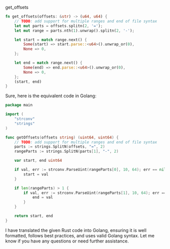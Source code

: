 get_offsets

```rust
fn get_offsets(offsets: &str) -> (u64, u64) {
    // TODO: add support for multiple ranges and end of file syntax
    let mut parts = offsets.splitn(2, '=');
    let mut range = parts.nth(1).unwrap().splitn(2, '-');

    let start = match range.next() {
        Some(start) => start.parse::<u64>().unwrap_or(0),
        None => 0,
    };

    let end = match range.next() {
        Some(end) => end.parse::<u64>().unwrap_or(0),
        None => 0,
    };
    (start, end)
}
```


Sure, here is the equivalent code in Golang:

```go
package main

import (
	"strconv"
	"strings"
)

func getOffsets(offsets string) (uint64, uint64) {
	// TODO: add support for multiple ranges and end of file syntax
	parts := strings.SplitN(offsets, "=", 2)
	rangeParts := strings.SplitN(parts[1], "-", 2)

	var start, end uint64

	if val, err := strconv.ParseUint(rangeParts[0], 10, 64); err == nil {
		start = val
	}

	if len(rangeParts) > 1 {
		if val, err := strconv.ParseUint(rangeParts[1], 10, 64); err == nil {
			end = val
		}
	}

	return start, end
}
```

I have translated the given Rust code into Golang, ensuring it is well formatted, follows best practices, and uses valid Golang syntax. Let me know if you have any questions or need further assistance.